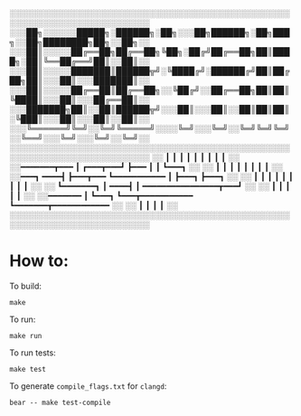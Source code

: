 ░░░░░░░░░░░░░░░░░░░░░░░░░░░░░░░░░░░░░░░░░░░░░░░░░░░░░░░░░░░░░░░░░░░░░░░░░░░
░░░██╗░░░░░░█████╗░██████╗░██╗░░░██╗██████╗░██╗███╗░░██╗████████╗██╗░░██╗░░
░░░██║░░░░░██╔══██╗██╔══██╗╚██╗░██╔╝██╔══██╗██║████╗░██║╚══██╔══╝██║░░██║░░
░░░██║░░░░░███████║██████╦╝░╚████╔╝░██████╔╝██║██╔██╗██║░░░██║░░░███████║░░
░░░██║░░░░░██╔══██║██╔══██╗░░╚██╔╝░░██╔══██╗██║██║╚████║░░░██║░░░██╔══██║░░
░░░███████╗██║░░██║██████╦╝░░░██║░░░██║░░██║██║██║░╚███║░░░██║░░░██║░░██║░░
░░░╚══════╝╚═╝░░╚═╝╚═════╝░░░░╚═╝░░░╚═╝░░╚═╝╚═╝╚═╝░░╚══╝░░░╚═╝░░░╚═╝░░╚═╝░░
░░░░░░░░░░░░░░░░░░░░░░░░░░░░░░░░░░░░░░░░░░░░░░░░░░░░░░░░░░░░░░░░░░░░░░░░░░░
░░                           ┃   ┃   ┃       ┃   ┃   ┃   ┃   ┃       ┃   ░░
░░━━━━━━━┳━━━    ┃   ┏━━━┳━━━┛       ┣━━━            ┃   ┃   ┗━━━┓       ░░
░░       ┃       ┃   ┃   ┃           ┃               ┃   ┃       ┃       ░░
░░━━━┓       ━━━━┫       ┣━━━┳━━━    ┗━━━━━━━━━━━    ┃   ┣━━━┓   ┣━━━┓   ░░
░░   ┃           ┃       ┃   ┃                       ┃   ┃   ┃   ┃   ┃   ░░
░░   ┗━━━━━━━┓   ┃   ━━━━┫   ┃   ━━━━━━━━━━━━━━━━┳━━━┛                   ░░
░░           ┃   ┃       ┃   ┃                   ┃                       ░░
░░━━━━━━━    ┃   ┗━━━┓       ┗━━━┳━━━━━━━━━━━    ┗━━━━━━━┳━━━━━━━━━━━━   ░░
░░           ┃       ┃           ┃                       ┃               ░░
░░░░░░░░░░░░░░░░░░░░░░░░░░░░░░░░░░░░░░░░░░░░░░░░░░░░░░░░░░░░░░░░░░░░░░░░░░░

# How to:

To build:

```
make
```

To run:
```
make run
```

To run tests:
```
make test
```

To generate `compile_flags.txt` for `clangd`:
```
bear -- make test-compile
```
